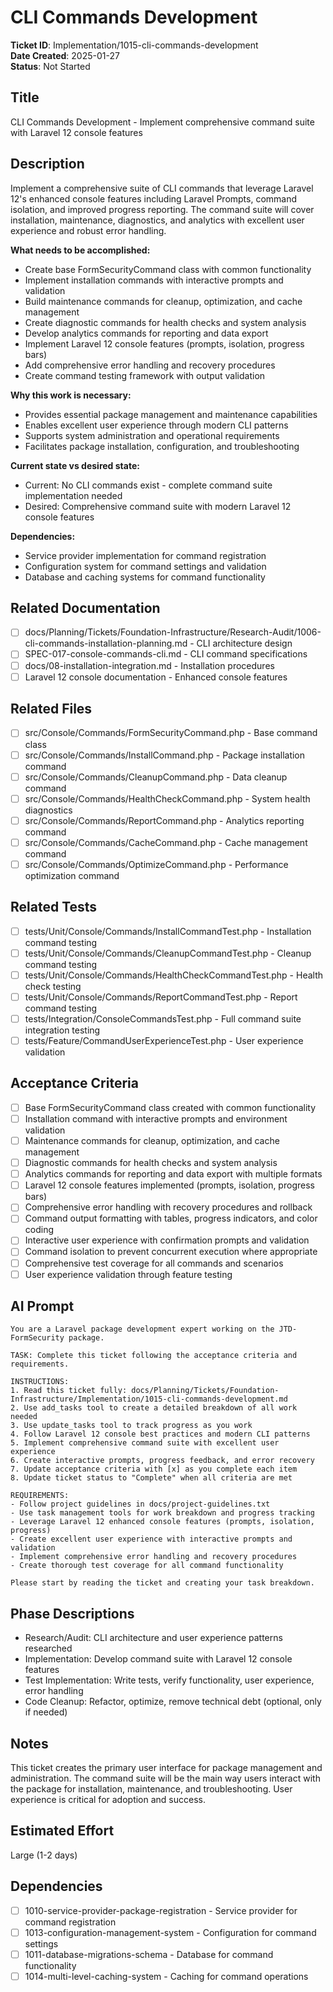 # CLI Commands Development

**Ticket ID**: Implementation/1015-cli-commands-development  
**Date Created**: 2025-01-27  
**Status**: Not Started

## Title
CLI Commands Development - Implement comprehensive command suite with Laravel 12 console features

## Description
Implement a comprehensive suite of CLI commands that leverage Laravel 12's enhanced console features including Laravel Prompts, command isolation, and improved progress reporting. The command suite will cover installation, maintenance, diagnostics, and analytics with excellent user experience and robust error handling.

**What needs to be accomplished:**
- Create base FormSecurityCommand class with common functionality
- Implement installation commands with interactive prompts and validation
- Build maintenance commands for cleanup, optimization, and cache management
- Create diagnostic commands for health checks and system analysis
- Develop analytics commands for reporting and data export
- Implement Laravel 12 console features (prompts, isolation, progress bars)
- Add comprehensive error handling and recovery procedures
- Create command testing framework with output validation

**Why this work is necessary:**
- Provides essential package management and maintenance capabilities
- Enables excellent user experience through modern CLI patterns
- Supports system administration and operational requirements
- Facilitates package installation, configuration, and troubleshooting

**Current state vs desired state:**
- Current: No CLI commands exist - complete command suite implementation needed
- Desired: Comprehensive command suite with modern Laravel 12 console features

**Dependencies:**
- Service provider implementation for command registration
- Configuration system for command settings and validation
- Database and caching systems for command functionality

## Related Documentation
- [ ] docs/Planning/Tickets/Foundation-Infrastructure/Research-Audit/1006-cli-commands-installation-planning.md - CLI architecture design
- [ ] SPEC-017-console-commands-cli.md - CLI command specifications
- [ ] docs/08-installation-integration.md - Installation procedures
- [ ] Laravel 12 console documentation - Enhanced console features

## Related Files
- [ ] src/Console/Commands/FormSecurityCommand.php - Base command class
- [ ] src/Console/Commands/InstallCommand.php - Package installation command
- [ ] src/Console/Commands/CleanupCommand.php - Data cleanup command
- [ ] src/Console/Commands/HealthCheckCommand.php - System health diagnostics
- [ ] src/Console/Commands/ReportCommand.php - Analytics reporting command
- [ ] src/Console/Commands/CacheCommand.php - Cache management command
- [ ] src/Console/Commands/OptimizeCommand.php - Performance optimization command

## Related Tests
- [ ] tests/Unit/Console/Commands/InstallCommandTest.php - Installation command testing
- [ ] tests/Unit/Console/Commands/CleanupCommandTest.php - Cleanup command testing
- [ ] tests/Unit/Console/Commands/HealthCheckCommandTest.php - Health check testing
- [ ] tests/Unit/Console/Commands/ReportCommandTest.php - Report command testing
- [ ] tests/Integration/ConsoleCommandsTest.php - Full command suite integration testing
- [ ] tests/Feature/CommandUserExperienceTest.php - User experience validation

## Acceptance Criteria
- [ ] Base FormSecurityCommand class created with common functionality
- [ ] Installation command with interactive prompts and environment validation
- [ ] Maintenance commands for cleanup, optimization, and cache management
- [ ] Diagnostic commands for health checks and system analysis
- [ ] Analytics commands for reporting and data export with multiple formats
- [ ] Laravel 12 console features implemented (prompts, isolation, progress bars)
- [ ] Comprehensive error handling with recovery procedures and rollback
- [ ] Command output formatting with tables, progress indicators, and color coding
- [ ] Interactive user experience with confirmation prompts and validation
- [ ] Command isolation to prevent concurrent execution where appropriate
- [ ] Comprehensive test coverage for all commands and scenarios
- [ ] User experience validation through feature testing

## AI Prompt
```
You are a Laravel package development expert working on the JTD-FormSecurity package.

TASK: Complete this ticket following the acceptance criteria and requirements.

INSTRUCTIONS:
1. Read this ticket fully: docs/Planning/Tickets/Foundation-Infrastructure/Implementation/1015-cli-commands-development.md
2. Use add_tasks tool to create a detailed breakdown of all work needed
3. Use update_tasks tool to track progress as you work
4. Follow Laravel 12 console best practices and modern CLI patterns
5. Implement comprehensive command suite with excellent user experience
6. Create interactive prompts, progress feedback, and error recovery
7. Update acceptance criteria with [x] as you complete each item
8. Update ticket status to "Complete" when all criteria are met

REQUIREMENTS:
- Follow project guidelines in docs/project-guidelines.txt
- Use task management tools for work breakdown and progress tracking
- Leverage Laravel 12 enhanced console features (prompts, isolation, progress)
- Create excellent user experience with interactive prompts and validation
- Implement comprehensive error handling and recovery procedures
- Create thorough test coverage for all command functionality

Please start by reading the ticket and creating your task breakdown.
```

## Phase Descriptions
- Research/Audit: CLI architecture and user experience patterns researched
- Implementation: Develop command suite with Laravel 12 console features
- Test Implementation: Write tests, verify functionality, user experience, error handling
- Code Cleanup: Refactor, optimize, remove technical debt (optional, only if needed)

## Notes
This ticket creates the primary user interface for package management and administration. The command suite will be the main way users interact with the package for installation, maintenance, and troubleshooting. User experience is critical for adoption and success.

## Estimated Effort
Large (1-2 days)

## Dependencies
- [ ] 1010-service-provider-package-registration - Service provider for command registration
- [ ] 1013-configuration-management-system - Configuration for command settings
- [ ] 1011-database-migrations-schema - Database for command functionality
- [ ] 1014-multi-level-caching-system - Caching for command operations
